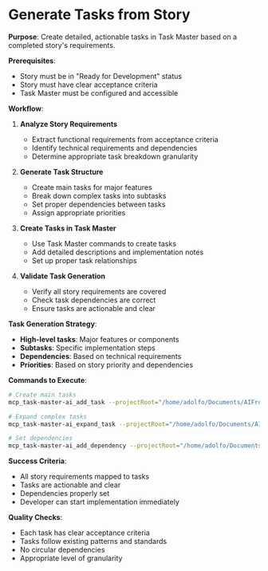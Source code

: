# Generate Tasks from Story

**Purpose**: Create detailed, actionable tasks in Task Master based on a completed story's requirements.

**Prerequisites**:
- Story must be in "Ready for Development" status
- Story must have clear acceptance criteria
- Task Master must be configured and accessible

**Workflow**:

1. **Analyze Story Requirements**
   - Extract functional requirements from acceptance criteria
   - Identify technical requirements and dependencies
   - Determine appropriate task breakdown granularity

2. **Generate Task Structure**
   - Create main tasks for major features
   - Break down complex tasks into subtasks
   - Set proper dependencies between tasks
   - Assign appropriate priorities

3. **Create Tasks in Task Master**
   - Use Task Master commands to create tasks
   - Add detailed descriptions and implementation notes
   - Set up proper task relationships

4. **Validate Task Generation**
   - Verify all story requirements are covered
   - Check task dependencies are correct
   - Ensure tasks are actionable and clear

**Task Generation Strategy**:
- **High-level tasks**: Major features or components
- **Subtasks**: Specific implementation steps
- **Dependencies**: Based on technical requirements
- **Priorities**: Based on story priority and dependencies

**Commands to Execute**:
```bash
# Create main tasks
mcp_task-master-ai_add_task --projectRoot="/home/adolfo/Documents/AIFrontDeskTS" --prompt="[task-description]" --priority="[priority]"

# Expand complex tasks
mcp_task-master-ai_expand_task --projectRoot="/home/adolfo/Documents/AIFrontDeskTS" --id="[task-id]" --research

# Set dependencies
mcp_task-master-ai_add_dependency --projectRoot="/home/adolfo/Documents/AIFrontDeskTS" --id="[task-id]" --dependsOn="[dependency-id]"
```

**Success Criteria**:
- All story requirements mapped to tasks
- Tasks are actionable and clear
- Dependencies properly set
- Developer can start implementation immediately

**Quality Checks**:
- Each task has clear acceptance criteria
- Tasks follow existing patterns and standards
- No circular dependencies
- Appropriate level of granularity
